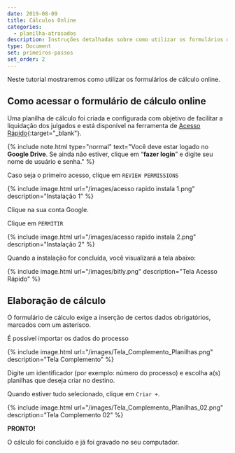 ```yaml
---
date: 2019-08-09
title: Cálculos Online
categories:
  - planilha-atrasados
description: Instruções detalhadas sobre como utilizar os formulários de cálculo online.
type: Document
set: primeiros-passos
set_order: 2
---
```

Neste tutorial mostraremos como utilizar os formulários de cálculo online.

## Como acessar o formulário de cálculo online

Uma planilha de cálculo foi criada e configurada com objetivo de facilitar a liquidação dos julgados e está disponível na ferramenta de [Acesso Rápido](http://bit.ly/contadoria){:target="_blank"}.

{% include note.html type="normal" text="Você deve estar logado no <b>Google Drive</b>. Se ainda não estiver, clique em “<b>fazer login</b>” e digite seu nome de usuário e senha." %}

Caso seja o primeiro acesso, clique em `REVIEW PERMISSIONS`

{% include image.html url="/images/acesso rapido instala 1.png" description="Instalação 1" %}

Clique na sua conta Google.

Clique em `PERMITIR`

{% include image.html url="/images/acesso rapido instala 2.png" description="Instalação 2" %}

Quando a instalação for concluída, você visualizará a tela abaixo: 

{% include image.html url="/images/bitly.png" description="Tela Acesso Rápido" %}

## Elaboração de cálculo

O formulário de cálculo exige a inserção de certos dados obrigatórios, marcados com um asterisco. 



É possível importar os dados do processo 

{% include image.html url="/images/Tela_Complemento_Planilhas.png" description="Tela Complemento" %}

Digite um identificador (por exemplo: número do processo) e escolha a(s) planilhas que deseja criar no destino.

Quando estiver tudo selecionado, clique em `Criar +`.

{% include image.html url="/images/Tela_Complemento_Planilhas_02.png" description="Tela Complemento 02" %}

**PRONTO!**

O cálculo foi concluído e já foi gravado no seu computador.
